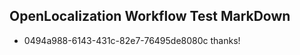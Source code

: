 ## OpenLocalization Workflow Test MarkDown
* 0494a988-6143-431c-82e7-76495de8080c thanks!

<!--HONumber=Dec16_HO1-->


